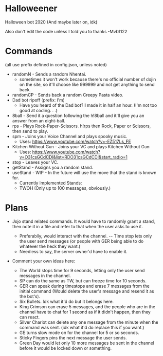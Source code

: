 # Halloweener
Halloween bot 2020 (And maybe later on, idk)

Also don't edit the code unless I told you to thanks -Mvb1122
# Commands
(all use prefix defined in config.json, unless noted)
- randomN - Sends a random Nhentai.
  - sometimes it won't work because there's no official number of dojin on the site, so it'll choose like 999999 and not get anything to send back.
- randomCP - Sends back a random Creepy Pasta video.
- Dad bot ripoff (prefix: I'm)
  - Have you heard of the Dad bot? I made it in half an hour. (I'm not too good at coding. . .)
- 8ball - Send it a question following the h!8ball and it'll give you an answer from an eight-ball.
- rps - Plays Rock-Paper-Scissors. h!rps then Rock, Paper or Scissors, then send to play.
- spm - Joins your Voice Channel and plays spooky music.
  - Uses: https://www.youtube.com/watch?v=-EZ517Ls_FE
 - Kitchen Without Gun - Joins your VC and plays Kitchen Without Gun
   - Uses: https://www.youtube.com/watch?v=O31csGCdCDI&list=RDO31csGCdCDI&start_radio=1
- stop - Leaves your VC.
- getStand - Assigns you a random stand.
- useStand - WIP - In the future will use the move that the stand is known for.
  - Currently Implemented Stands:
  - TWOH (Only up to 100 messages, obviously.)

# Plans
- Jojo stand related commands. It would have to randomly grant a stand, then note it in a file and refer to that when the user asks to use it.
  - Preferablly, would interact with the channel. -- Time stop lets only the user send messages (or people with GER being able to do whatever the heck they want.)
  - Needless to say, the server owner'd have to enable it.
 - Comment your own ideas here:
  
   - The World stops time for 9 seconds, letting only the user send messages in the channel.
   - SP can do the same as TW, but can freeze time for 10 seconds.
   - GER can speak during timestops and erase 7 messages from the initial command (Would delete the user's message and resend it as the bot's).
   - Six Bullets. Idk what it'd do but it belongs here.
   - King Crimson can erase 5 messages, and the people who are in the channel have to chat for 1 second as if it didn't happen, then they can react.
   - Silver Chariot can delete any one message from the minute when the command was sent. (idk what it'd do replace this if you want.)
   - GE turns slow mode on for the channel for 5 or so seconds.
   - Sticky Fingers pins the next message the user sends.
   - Green Day would let only 10 more messages be sent in the channel before it would be locked down or something. 

